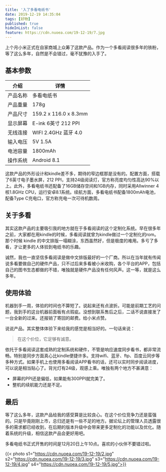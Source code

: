```yaml
---
title: '入了多看电纸书'
date: 2019-12-19 14:35:04
tags: [好物]
published: true
hideInList: false
feature: https://cdn.nuoea.com/19-12-19/7.jpg
---
```

上个月小米正式在自家商城上众筹了这款产品。作为一个多看阅读很多年的铁粉，等了这么多年，自然是不会错过，毫不犹豫的入手了。

## 基本参数

| 介绍 | 详情 |
| --- | --- |
| 产品名称 | 多看电纸书 |
| 产品重量 | 178g |
| 产品尺寸 | 159.2 x 116.0 x 8.3mm |
| 显示屏幕 | E-ink 6英寸 212 PPI |
| 无线连接 | WIFI 2.4GHz 蓝牙 4.0 |
| 输入电压 | 5V 1.5A |
| 电池容量 | 1800mAh |
| 操作系统 | Android 8.1 |

这款产品的外形设计和kindle差不多，期待的窄边框那是没有的。配置方面，搭载了6英寸电子墨水屏，212 PPI，支持24级阅读灯，官方称亮度均匀性高达90%以上。此外，多看电纸书还配备了16GB储存空间和1GB内存，同时采用Allwinner 4核1.8GHz CPU，运行安卓8.1系统。续航方面，多看电纸书配备1800mAh电池，配备Type C充电口，官方称充电一次可待机数周。

## 关于多看

其实这款产品的主要吸引我的地方就在于多看阅读的这个定制化系统。早在很多年之前，大家都在用kindle的时候，多看阅读就曾为kindle做过一个定制化的rom。那个时候 kindle 的中文排版一塌糊涂，东西虽然好，但是极度的难用。多亏了多看，才让更多的人体验到电纸书的乐趣。

诚然，我也一直坚信多看阅读是做中文排版最好的一个厂商。所以在当年就有传闻说多看要做自己的硬件产品，只不过后来多看被小米收购，各个平台的APP，包括自己的图书生态都做的不错，唯独就是硬件产品没有任何风声。这一等，就是这么多年。

## 使用体验

机器到手一周，体验的时间也不算短了。说起来还有点波折。可能是前期工艺的问题，我到手的这台机器前面板有点瑕疵。没想到联系售后之后，二话不说直接发了一台全新的过来。还报销了寄回的邮费。给小米点赞。

说说产品。其实整体体验下来给我的感觉是相当好的。一句话来说：

> 在这个价位，它足够有诚意。

依托于多看阅读这套成熟的定制系统和硬件，不管是响应速度同步看书，都非常流畅。特别是同步方面真心比kindle便捷许多。支持wifi、蓝牙、ftp、百度云同步等多种方式。如果手机上也使用多看阅读APP看书的话，还可以实时同步阅读进度，可以说是相当贴心了。背光灯有24级，观感上乘。唯独有两个地方不甚满意：

- 屏幕的PPI还是偏低，如果能有300PPI就完美了。
- 整机的续航能力还是不足。

## 最后

等了这么多年，这款产品给我的感受算是比较良心。在这个价位竞争力还是蛮强的。只是毕竟刚刚上市，总归还是有一些不足的地方。据论坛上的管理人员透露很多的需求都已经收到，在后期的版本升级中会带来更多定制化的功能以及优化。随着系统的升级，相信这款产品会更好用吧。

多看电纸书正式开售的时间是12月20日上午10点。喜欢的小伙伴不要错过啦。

{{< photo s1="https://cdn.nuoea.com/19-12-19/2.jpg" s2="https://cdn.nuoea.com/19-12-19/3.jpg" s3="https://cdn.nuoea.com/19-12-19/4.jpg" s4="https://cdn.nuoea.com/19-12-19/5.jpg">}}
